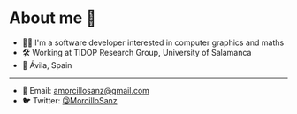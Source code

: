 # About me :rocket:
* :man_technologist: I'm a software developer interested in computer graphics and maths
* :hammer_and_wrench: Working at TIDOP Research Group, University of Salamanca
* :round_pushpin: Ávila, Spain
----
* :email: Email: amorcillosanz@gmail.com
* :bird: Twitter: [@MorcilloSanz](https://twitter.com/morcillosanz)
